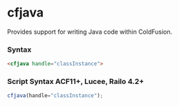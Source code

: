 # cfjava

Provides support for writing Java code within ColdFusion.

### Syntax

```html
<cfjava handle="classInstance">
```

### Script Syntax ACF11+, Lucee, Railo 4.2+

```javascript
cfjava(handle="classInstance");
```
